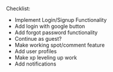 Checklist:
- Implement Login/Signup Functionality
- Add login with google button
- Add forgot password functionality
- Continue as guest?
- Make working spot/comment feature
- Add user profiles
- Make xp leveling up work
- Add notifications
